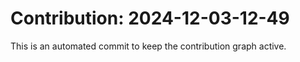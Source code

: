# Contribution: 2024-12-03-12-49
This is an automated commit to keep the contribution graph active.

